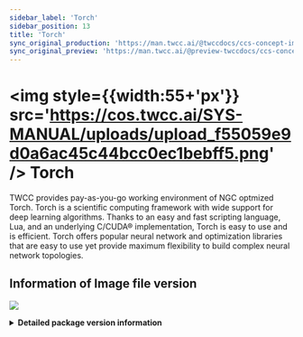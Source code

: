 ```yaml
---
sidebar_label: 'Torch'
sidebar_position: 13
title: 'Torch'
sync_original_production: 'https://man.twcc.ai/@twccdocs/ccs-concept-image-torch-en'
sync_original_preview: 'https://man.twcc.ai/@preview-twccdocs/ccs-concept-image-torch-en'
---
```


# <img style={{width:55+'px'}} src='https://cos.twcc.ai/SYS-MANUAL/uploads/upload_f55059e9d0a6ac45c44bcc0ec1bebff5.png' /> Torch

TWCC provides pay-as-you-go working environment of NGC optmized Torch. Torch is a scientific computing framework with wide support for deep learning algorithms. Thanks to an easy and fast scripting language, Lua, and an underlying C/CUDA® implementation, Torch is easy to use and is efficient. Torch offers popular neural network and optimization libraries that are easy to use yet provide maximum flexibility to build complex neural network topologies.

## <i class="fa fa-sticky-note" aria-hidden="true"></i> <span class="ccsimglist">Information of Image file version</span> 

![](https://cos.twcc.ai/SYS-MANUAL/uploads/upload_dee7841bc52b07833f4b369612ff87c9.png)



<details class="docspoiler">

<summary><b>Detailed package version information</b></summary>

- [torch-18.08-py2-v1](https://docs.nvidia.com/deeplearning/frameworks/torch-release-notes/rel_18.08.html#rel_18.08)

</details>